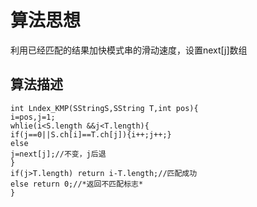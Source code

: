 # 算法思想
利用已经匹配的结果加快模式串的滑动速度，设置next[j]数组
## 算法描述
    int Lndex_KMP(SStringS,SString T,int pos){
    i=pos,j=1;
    whlie(i<S.length &&j<T.length){
    if(j==0||S.ch[i]==T.ch[j]){i++;j++;}
    else 
    j=next[j];//不变，j后退
    }
    if(j>T.length) return i-T.length;//匹配成功
    else return 0;//*返回不匹配标志*
    }
